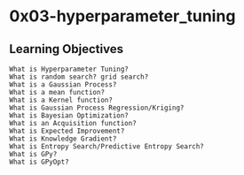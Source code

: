 # 0x03-hyperparameter_tuning

## Learning Objectives

    What is Hyperparameter Tuning?
    What is random search? grid search?
    What is a Gaussian Process?
    What is a mean function?
    What is a Kernel function?
    What is Gaussian Process Regression/Kriging?
    What is Bayesian Optimization?
    What is an Acquisition function?
    What is Expected Improvement?
    What is Knowledge Gradient?
    What is Entropy Search/Predictive Entropy Search?
    What is GPy?
    What is GPyOpt?
